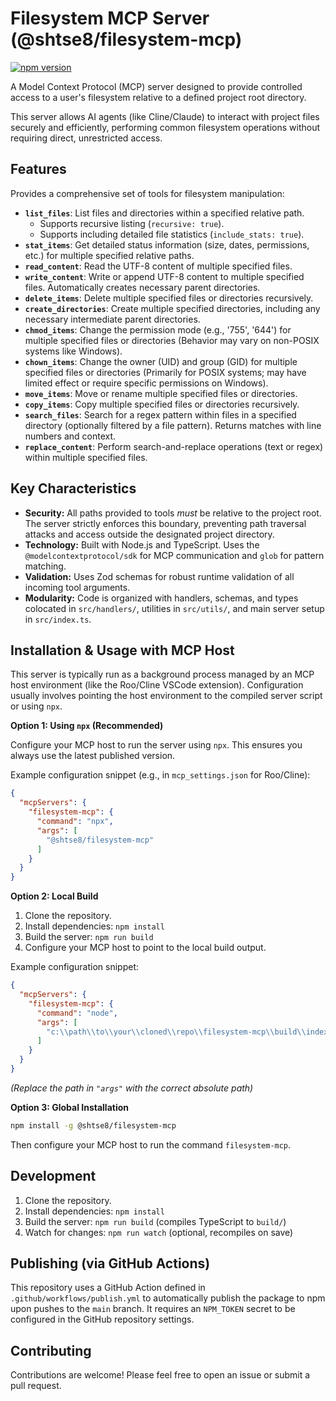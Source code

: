 # Filesystem MCP Server (@shtse8/filesystem-mcp)

[![npm version](https://badge.fury.io/js/%40shtse8%2Ffilesystem-mcp.svg)](https://badge.fury.io/js/%40shtse8%2Ffilesystem-mcp)

<!-- Add other badges here if applicable (e.g., license, build status) -->

A Model Context Protocol (MCP) server designed to provide controlled access to a
user's filesystem relative to a defined project root directory.

This server allows AI agents (like Cline/Claude) to interact with project files
securely and efficiently, performing common filesystem operations without
requiring direct, unrestricted access.

## Features

Provides a comprehensive set of tools for filesystem manipulation:

- **`list_files`**: List files and directories within a specified relative path.
  - Supports recursive listing (`recursive: true`).
  - Supports including detailed file statistics (`include_stats: true`).
- **`stat_items`**: Get detailed status information (size, dates, permissions,
  etc.) for multiple specified relative paths.
- **`read_content`**: Read the UTF-8 content of multiple specified files.
- **`write_content`**: Write or append UTF-8 content to multiple specified
  files. Automatically creates necessary parent directories.
- **`delete_items`**: Delete multiple specified files or directories
  recursively.
- **`create_directories`**: Create multiple specified directories, including any
  necessary intermediate parent directories.
- **`chmod_items`**: Change the permission mode (e.g., '755', '644') for
  multiple specified files or directories (Behavior may vary on non-POSIX
  systems like Windows).
- **`chown_items`**: Change the owner (UID) and group (GID) for multiple
  specified files or directories (Primarily for POSIX systems; may have limited
  effect or require specific permissions on Windows).
- **`move_items`**: Move or rename multiple specified files or directories.
- **`copy_items`**: Copy multiple specified files or directories recursively.
- **`search_files`**: Search for a regex pattern within files in a specified
  directory (optionally filtered by a file pattern). Returns matches with line
  numbers and context.
- **`replace_content`**: Perform search-and-replace operations (text or regex)
  within multiple specified files.

## Key Characteristics

- **Security:** All paths provided to tools _must_ be relative to the project
  root. The server strictly enforces this boundary, preventing path traversal
  attacks and access outside the designated project directory.
- **Technology:** Built with Node.js and TypeScript. Uses the
  `@modelcontextprotocol/sdk` for MCP communication and `glob` for pattern
  matching.
- **Validation:** Uses Zod schemas for robust runtime validation of all incoming
  tool arguments.
- **Modularity:** Code is organized with handlers, schemas, and types colocated
  in `src/handlers/`, utilities in `src/utils/`, and main server setup in
  `src/index.ts`.

## Installation & Usage with MCP Host

This server is typically run as a background process managed by an MCP host
environment (like the Roo/Cline VSCode extension). Configuration usually
involves pointing the host environment to the compiled server script or using
`npx`.

**Option 1: Using `npx` (Recommended)**

Configure your MCP host to run the server using `npx`. This ensures you always
use the latest published version.

Example configuration snippet (e.g., in `mcp_settings.json` for Roo/Cline):

```json
{
  "mcpServers": {
    "filesystem-mcp": {
      "command": "npx",
      "args": [
        "@shtse8/filesystem-mcp"
      ]
    }
  }
}
```

**Option 2: Local Build**

1. Clone the repository.
2. Install dependencies: `npm install`
3. Build the server: `npm run build`
4. Configure your MCP host to point to the local build output.

Example configuration snippet:

```json
{
  "mcpServers": {
    "filesystem-mcp": {
      "command": "node",
      "args": [
        "c:\\path\\to\\your\\cloned\\repo\\filesystem-mcp\\build\\index.js"
      ]
    }
  }
}
```

_(Replace the path in `"args"` with the correct absolute path)_

**Option 3: Global Installation**

```bash
npm install -g @shtse8/filesystem-mcp
```

Then configure your MCP host to run the command `filesystem-mcp`.

## Development

1. Clone the repository.
2. Install dependencies: `npm install`
3. Build the server: `npm run build` (compiles TypeScript to `build/`)
4. Watch for changes: `npm run watch` (optional, recompiles on save)

## Publishing (via GitHub Actions)

This repository uses a GitHub Action defined in `.github/workflows/publish.yml`
to automatically publish the package to npm upon pushes to the `main` branch. It
requires an `NPM_TOKEN` secret to be configured in the GitHub repository
settings.

## Contributing

Contributions are welcome! Please feel free to open an issue or submit a pull
request.
